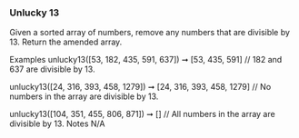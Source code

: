 ### Unlucky 13

Given a sorted array of numbers, remove any numbers that are divisible by 13. Return the amended array.

Examples
unlucky13([53, 182, 435, 591, 637]) ➞ [53, 435, 591]
// 182 and 637 are divisible by 13.

unlucky13([24, 316, 393, 458, 1279]) ➞ [24, 316, 393, 458, 1279]
// No numbers in the array are divisible by 13.

unlucky13([104, 351, 455, 806, 871]) ➞ []
// All numbers in the array are divisible by 13.
Notes
N/A

